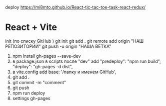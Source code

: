 deploy https://mi8mto.github.io/React-tic-tac-toe-task-react-redux/

# React + Vite

init
(по списку GitHub )
git init
git add .
git remote add origin "НАШ РЕПОЗИТОРИЙ"
git push -u origin "НАША ВЕТКА"

1. npm install gh-pages --save-dev
2. в package.json в scripts после "dev" add
   "predeploy": "npm run build",
   "deploy": "gh-pages -d dist",
3. в vite.config add
   base: '/папку и именем GitHub',
4. git add .
5. git commit -m "comment"
6. git push
7. npm run deploy
8. settings gh-pages
